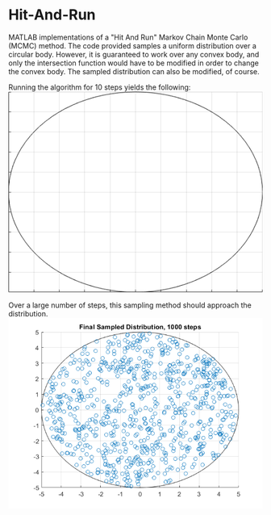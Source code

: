 # Hit-And-Run
MATLAB implementations of a "Hit And Run" Markov Chain Monte Carlo (MCMC) method. The code provided samples a uniform distribution over a circular body. However, it is guaranteed to work over any convex body, and only the intersection function would have to be modified in order to change the convex body. The sampled distribution can also be modified, of course.

Running the algorithm for 10 steps yields the following:
![](./pictures/animation.gif)

Over a large number of steps, this sampling method should approach the distribution.
![](./pictures/1k_steps_uniform.png)
